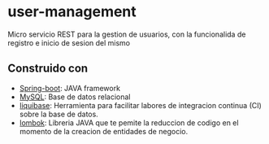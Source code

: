 # user-management

Micro servicio REST para la gestion de usuarios, con la funcionalida de registro e inicio de sesion del mismo

## Construido con
* [Spring-boot](https://spring.io/projects/spring-boot): JAVA framework
* [MySQL](https://www.mysql.com/): Base de datos relacional
* [liquibase](https://www.liquibase.org/index.html): Herramienta para facilitar labores de integracion continua (CI) sobre la base de datos.
* [lombok](https://projectlombok.org/): Libreria JAVA que te pemite la reduccion de codigo en el momento de la creacion de entidades de negocio.
